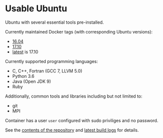 # Usable Ubuntu

Ubuntu with several essential tools pre-installed.

Currently maintained Docker tags (with corresponding Ubuntu versions):

* [16.04](https://github.com/mbdevpl/docker-usable-ubuntu/tree/16.04)
* [17.10](https://github.com/mbdevpl/docker-usable-ubuntu/tree/17.10)
* [latest](https://github.com/mbdevpl/docker-usable-ubuntu/tree/latest) is 17.10

Currently supported programming languages:

* C, C++, Fortran (GCC 7, LLVM 5.0)
* Python 3.6
* Java (Open JDK 9)
* Ruby

Additionally, common tools and libraries including but not limited to:

* git
* MPI

Container has a user `user` configured with sudo priviliges and no password.

See the [contents of the repository](https://github.com/mbdevpl/docker-usable-ubuntu)
and [latest build logs](https://cloud.docker.com/app/mbdevpl/repository/docker/mbdevpl/usable-ubuntu/builds)
for details.
